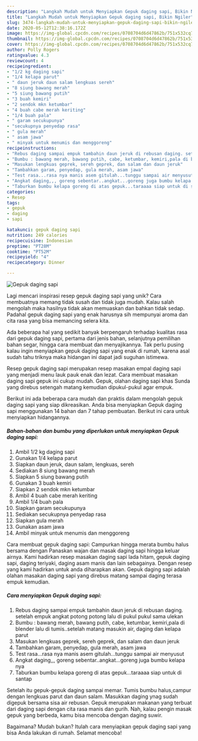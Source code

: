 ```yaml
---
description: "Langkah Mudah untuk Menyiapkan Gepuk daging sapi, Bikin Ngiler"
title: "Langkah Mudah untuk Menyiapkan Gepuk daging sapi, Bikin Ngiler"
slug: 3474-langkah-mudah-untuk-menyiapkan-gepuk-daging-sapi-bikin-ngiler
date: 2020-05-12T12:38:16.172Z
image: https://img-global.cpcdn.com/recipes/0708704d6d47862b/751x532cq70/gepuk-daging-sapi-foto-resep-utama.jpg
thumbnail: https://img-global.cpcdn.com/recipes/0708704d6d47862b/751x532cq70/gepuk-daging-sapi-foto-resep-utama.jpg
cover: https://img-global.cpcdn.com/recipes/0708704d6d47862b/751x532cq70/gepuk-daging-sapi-foto-resep-utama.jpg
author: Polly Rogers
ratingvalue: 4.3
reviewcount: 4
recipeingredient:
- "1/2 kg daging sapi"
- "1/4 kelapa parut"
- " daun jeruk daun salam lengkuas sereh"
- "8 siung bawang merah"
- "5 siung bawang putih"
- "3 buah kemiri"
- "2 sendok mkn ketumbar"
- "4 buah cabe merah keriting"
- "1/4 buah pala"
- " garam secukupunya"
- "secukupnya penyedap rasa"
- " gula merah"
- " asam jawa"
- " minyak untuk menumis dan menggoreng"
recipeinstructions:
- "Rebus daging sampai empuk tambahin daun jeruk di rebusan daging. setelah empuk angkat potong potong lalu di pukul pukul sama ulekan"
- "Bumbu : bawang merah, bawang putih, cabe, ketumbar, kemiri,pala di blender lalu di tumis..setelah matang masukin air, daging dan kelapa parut"
- "Masukan lengkuas geprek, sereh geprek, dan salam dan daun jeruk"
- "Tambahkan garam, penyedap, gula merah, asam jawa"
- "Test rasa...rasa nya manis asem gitulah...tunggu sampai air menyusut"
- "Angkat daging,,, goreng sebentar..angkat...goreng juga bumbu kelapa nya"
- "Taburkan bumbu kelapa goreng di atas gepuk...taraaaa siap untuk di santap"
categories:
- Resep
tags:
- gepuk
- daging
- sapi

katakunci: gepuk daging sapi 
nutrition: 249 calories
recipecuisine: Indonesian
preptime: "PT28M"
cooktime: "PT52M"
recipeyield: "4"
recipecategory: Dinner

---
```



![Gepuk daging sapi](https://img-global.cpcdn.com/recipes/0708704d6d47862b/751x532cq70/gepuk-daging-sapi-foto-resep-utama.jpg)

Lagi mencari inspirasi resep gepuk daging sapi yang unik? Cara membuatnya memang tidak susah dan tidak juga mudah. Kalau salah mengolah maka hasilnya tidak akan memuaskan dan bahkan tidak sedap. Padahal gepuk daging sapi yang enak harusnya sih mempunyai aroma dan cita rasa yang bisa memancing selera kita.

Ada beberapa hal yang sedikit banyak berpengaruh terhadap kualitas rasa dari gepuk daging sapi, pertama dari jenis bahan, selanjutnya pemilihan bahan segar, hingga cara membuat dan menyajikannya. Tak perlu pusing kalau ingin menyiapkan gepuk daging sapi yang enak di rumah, karena asal sudah tahu triknya maka hidangan ini dapat jadi suguhan istimewa.

Resep gepuk daging sapi merupakan resep masakan empal daging sapi yang menjadi menu lauk pauk enak dan lezat. Cara membuat masakan daging sapi gepuk ini cukup mudah. Gepuk, olahan daging sapi khas Sunda yang direbus setengah matang kemudian dipukul-pukul agar empuk.


Berikut ini ada beberapa cara mudah dan praktis dalam mengolah gepuk daging sapi yang siap dikreasikan. Anda bisa menyiapkan Gepuk daging sapi menggunakan 14 bahan dan 7 tahap pembuatan. Berikut ini cara untuk menyiapkan hidangannya.

<!--inarticleads1-->

##### Bahan-bahan dan bumbu yang diperlukan untuk menyiapkan Gepuk daging sapi:

1. Ambil 1/2 kg daging sapi
1. Gunakan 1/4 kelapa parut
1. Siapkan  daun jeruk, daun salam, lengkuas, sereh
1. Sediakan 8 siung bawang merah
1. Siapkan 5 siung bawang putih
1. Gunakan 3 buah kemiri
1. Siapkan 2 sendok mkn ketumbar
1. Ambil 4 buah cabe merah keriting
1. Ambil 1/4 buah pala
1. Siapkan  garam secukupunya
1. Sediakan secukupnya penyedap rasa
1. Siapkan  gula merah
1. Gunakan  asam jawa
1. Ambil  minyak untuk menumis dan menggoreng


Cara membuat gepuk daging sapi: Campurkan hingga merata bumbu halus bersama dengan Panaskan wajan dan masak daging sapi hingga keluar airnya. Kami hadirkan resep masakan daging sapi lada hitam, gepuk daging sapi, daging teriyaki, daging asam manis dan lain sebagainya. Dengan resep yang kami hadirkan untuk anda diharapkan akan. Gepuk daging sapi adalah olahan masakan daging sapi yang direbus matang sampai daging terasa empuk kemudian. 

<!--inarticleads2-->

##### Cara menyiapkan Gepuk daging sapi:

1. Rebus daging sampai empuk tambahin daun jeruk di rebusan daging. setelah empuk angkat potong potong lalu di pukul pukul sama ulekan
1. Bumbu : bawang merah, bawang putih, cabe, ketumbar, kemiri,pala di blender lalu di tumis..setelah matang masukin air, daging dan kelapa parut
1. Masukan lengkuas geprek, sereh geprek, dan salam dan daun jeruk
1. Tambahkan garam, penyedap, gula merah, asam jawa
1. Test rasa...rasa nya manis asem gitulah...tunggu sampai air menyusut
1. Angkat daging,,, goreng sebentar..angkat...goreng juga bumbu kelapa nya
1. Taburkan bumbu kelapa goreng di atas gepuk...taraaaa siap untuk di santap


Setelah itu gepuk-gepuk daging sampai memar. Tumis bumbu halus,campur dengan lengkuas parut dan daun salam. Masukkan daging ynag sudah digepuk bersama sisa air rebusan. Gepuk merupakan makanan yang terbuat dari daging sapi dengan cita rasa manis dan gurih. Nah, kalau pengin masak gepuk yang berbeda, kamu bisa mencoba dengan daging suwir. 

Bagaimana? Mudah bukan? Itulah cara menyiapkan gepuk daging sapi yang bisa Anda lakukan di rumah. Selamat mencoba!

